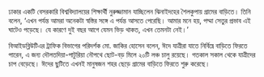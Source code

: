 ঢাকার একটি বেসরকারি বিশ্ববিদ্যালয়ের শিক্ষার্থী নুরুজ্জামান যাচ্ছিলেন ঝিনাইদহের শৈলকুপায় গ্রামের বাড়িতে। তিনি বলেন, ‘এখন পর্যন্ত আমরা অনেকটা স্বস্তির সঙ্গে এ পর্যন্ত আসতে পেরেছি। আমার মনে হয়, পদ্মা সেতুর প্রভাব এই ঘাটেও পড়েছে। যে কারণে দুই বছর আগে যেমন ভিড় থাকত, এখন তেমনটা নেই।’

বিআইডব্লিউটিএর ট্রাফিক বিভাগের পরিদর্শক মো. জাকির হোসেন বলেন, ঈদে যাত্রীরা যাতে নির্বিঘ্নে বাড়িতে ফিরতে পারেন, এ জন্য দৌলতদিয়া-পাটুরিয়া নৌপথে ছোট-বড় মিলে ২০টি লঞ্চ চালু রয়েছে। গতকাল সকাল থেকে যাত্রীদের চাপ বেড়েছে। ঈদের ছুটিতে এখনই মানুষজন শহর ছেড়ে গ্রামের বাড়িতে ফিরতে শুরু করেছে।

